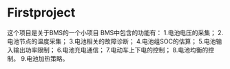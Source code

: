 # Firstproject
这个项目是关于BMS的一个小项目
BMS中包含的功能有：
1.电池电压的采集；
2.电池节点的温度采集；
3.电池相关的故障诊断；
4.电池组SOC的估算；
5.电池输入输出功率限制；
6.电池充电通信；
7.电动车上下电的控制；
8.电池均衡的控制。
9.电池加热策略。
